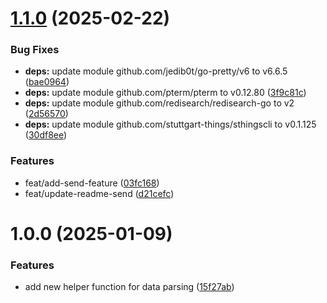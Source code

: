 # [1.1.0](https://github.com/stuttgart-things/homerun-library/compare/v1.0.0...v1.1.0) (2025-02-22)


### Bug Fixes

* **deps:** update module github.com/jedib0t/go-pretty/v6 to v6.6.5 ([bae0964](https://github.com/stuttgart-things/homerun-library/commit/bae0964179d49a6bc58e52f181709a82778d193c))
* **deps:** update module github.com/pterm/pterm to v0.12.80 ([3f9c81c](https://github.com/stuttgart-things/homerun-library/commit/3f9c81cdf3f8893068a4be4e8c018e9751a569a8))
* **deps:** update module github.com/redisearch/redisearch-go to v2 ([2d56570](https://github.com/stuttgart-things/homerun-library/commit/2d56570e15d7f4aff6c1b5eb82560d42f3792d24))
* **deps:** update module github.com/stuttgart-things/sthingscli to v0.1.125 ([30df8ee](https://github.com/stuttgart-things/homerun-library/commit/30df8ee1f1254f76eea8f1c3b39b0cf81f5f2914))


### Features

* feat/add-send-feature ([03fc168](https://github.com/stuttgart-things/homerun-library/commit/03fc16850f2a4e4401c28e25c077a58074269402))
* feat/update-readme-send ([d21cefc](https://github.com/stuttgart-things/homerun-library/commit/d21cefc939b13056483a8b352aeb7cbfcc6bba70))

# 1.0.0 (2025-01-09)


### Features

* add new helper function for data parsing ([15f27ab](https://github.com/stuttgart-things/homerun-library/commit/15f27ab918a4bd85a54419bdef573eceddcadc2f))
